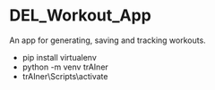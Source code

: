 # DEL_Workout_App
An app for generating, saving and tracking workouts.

* pip install virtualenv 
* python -m venv trAIner
* trAIner\Scripts\activate
